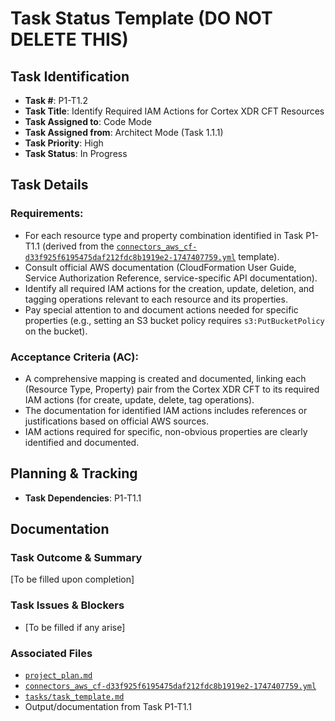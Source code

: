 # Task Status Template (DO NOT DELETE THIS)

## Task Identification
- **Task #**: P1-T1.2
- **Task Title**: Identify Required IAM Actions for Cortex XDR CFT Resources
- **Task Assigned to**: Code Mode
- **Task Assigned from**: Architect Mode (Task 1.1.1)
- **Task Priority**: High
- **Task Status**: In Progress

## Task Details
### Requirements:
- For each resource type and property combination identified in Task P1-T1.1 (derived from the [`connectors_aws_cf-d33f925f6195475daf212fdc8b1919e2-1747407759.yml`](connectors_aws_cf-d33f925f6195475daf212fdc8b1919e2-1747407759.yml) template).
- Consult official AWS documentation (CloudFormation User Guide, Service Authorization Reference, service-specific API documentation).
- Identify all required IAM actions for the creation, update, deletion, and tagging operations relevant to each resource and its properties.
- Pay special attention to and document actions needed for specific properties (e.g., setting an S3 bucket policy requires `s3:PutBucketPolicy` on the bucket).

### Acceptance Criteria (AC):
- A comprehensive mapping is created and documented, linking each (Resource Type, Property) pair from the Cortex XDR CFT to its required IAM actions (for create, update, delete, tag operations).
- The documentation for identified IAM actions includes references or justifications based on official AWS sources.
- IAM actions required for specific, non-obvious properties are clearly identified and documented.

## Planning & Tracking
- **Task Dependencies**: P1-T1.1

## Documentation
### Task Outcome & Summary
[To be filled upon completion]

### Task Issues & Blockers
- [To be filled if any arise]

### Associated Files
- [`project_plan.md`](project_plan.md)
- [`connectors_aws_cf-d33f925f6195475daf212fdc8b1919e2-1747407759.yml`](connectors_aws_cf-d33f925f6195475daf212fdc8b1919e2-1747407759.yml)
- [`tasks/task_template.md`](tasks/task_template.md)
- Output/documentation from Task P1-T1.1